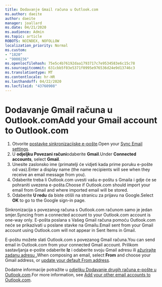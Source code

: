 ```yaml
---
title: Dodavanje Gmail računa u Outlook.com
ms.author: daeite
author: daeite
manager: joallard
ms.date: 04/21/2020
ms.audience: Admin
ms.topic: article
ROBOTS: NOINDEX, NOFOLLOW
localization_priority: Normal
ms.custom:
- "1820"
- "9000236"
ms.openlocfilehash: 75e5c4b76192daa1793717c7e9534583e6c15c78
ms.sourcegitcommit: 631cbb5f03e5371f0995e976536d24e9d13746c3
ms.translationtype: MT
ms.contentlocale: hr-HR
ms.lasthandoff: 04/22/2020
ms.locfileid: "43760908"
---
```

# <a name="add-your-gmail-account-to-outlookcom"></a><span data-ttu-id="06f5a-102">Dodavanje Gmail računa u Outlook.com</span><span class="sxs-lookup"><span data-stu-id="06f5a-102">Add your Gmail account to Outlook.com</span></span>

1. <span data-ttu-id="06f5a-103">Otvorite [postavke sinkronizacijske e-pošte](https://go.microsoft.com/fwlink/?linkid=875264).</span><span class="sxs-lookup"><span data-stu-id="06f5a-103">Open your [Sync Email settings](https://go.microsoft.com/fwlink/?linkid=875264).</span></span>
2. <span data-ttu-id="06f5a-104">U **odjeljku Povezani računi**odaberite **Gmail**.</span><span class="sxs-lookup"><span data-stu-id="06f5a-104">Under **Connected accounts**, select **Gmail**.</span></span>
3. <span data-ttu-id="06f5a-105">Unesite zaslonsko ime (primatelji će vidjeti kada prime poruku e-pošte od vas).</span><span class="sxs-lookup"><span data-stu-id="06f5a-105">Enter a display name (the name recipients will see when they receive an email message from you).</span></span>
4. <span data-ttu-id="06f5a-106">Odaberite treba li Outlook.com uvesti vašu e-poštu s Gmaila i gdje će se pohraniti uvezena e-pošta.</span><span class="sxs-lookup"><span data-stu-id="06f5a-106">Choose if Outlook.com should import your email from Gmail and where imported email will be stored.</span></span>
5. <span data-ttu-id="06f5a-107">Odaberite **U redu** da biste otišli na stranicu za prijavu na Google.</span><span class="sxs-lookup"><span data-stu-id="06f5a-107">Select **OK** to go to the Google sign-in page.</span></span>

<span data-ttu-id="06f5a-108">Sinkronizacija s povezanog računa s Outlook.com računom samo je jedan smjer.</span><span class="sxs-lookup"><span data-stu-id="06f5a-108">Syncing from a connected account to your Outlook.com account is one-way only.</span></span> <span data-ttu-id="06f5a-109">E-pošta poslana s Vašeg Gmail računa pomoću Outlook.com neće se prikazivati u poslane stavke na Gmailu.</span><span class="sxs-lookup"><span data-stu-id="06f5a-109">Email sent from your Gmail account using Outlook.com will not appear in Sent Items in Gmail.</span></span>

<span data-ttu-id="06f5a-110">E-poštu možete slati Outlook.com s povezanog Gmail računa.</span><span class="sxs-lookup"><span data-stu-id="06f5a-110">You can send email in Outlook.com from your connected Gmail account.</span></span> <span data-ttu-id="06f5a-111">Prilikom sastavljanja e-pošte odaberite **Iz** i odaberite svoju Gmail adresu ili [ažurirajte zadanu adresu .](https://go.microsoft.com/fwlink/?linkid=875264)</span><span class="sxs-lookup"><span data-stu-id="06f5a-111">When composing an email, select **From** and choose your Gmail address, or [update your default From address](https://go.microsoft.com/fwlink/?linkid=875264).</span></span>

<span data-ttu-id="06f5a-112">Dodatne informacije potražite u [odjeljku Dodavanje drugih računa e-pošte u Outlook.com](https://support.office.com/article/c5224df4-5885-4e79-91ba-523aa743f0ba?wt.mc_id=Office_Outlook_com_Alchemy).</span><span class="sxs-lookup"><span data-stu-id="06f5a-112">For more information, see [Add your other email accounts to Outlook.com](https://support.office.com/article/c5224df4-5885-4e79-91ba-523aa743f0ba?wt.mc_id=Office_Outlook_com_Alchemy).</span></span>